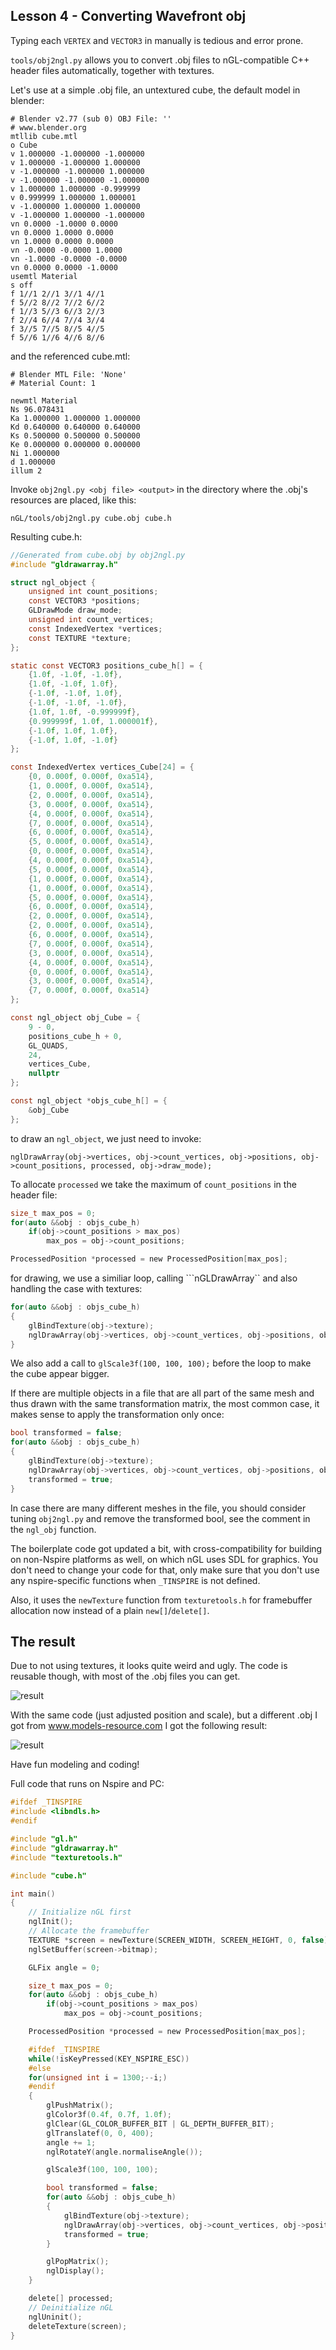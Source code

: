 Lesson 4 - Converting Wavefront obj
-----------------------------------
Typing each ```VERTEX``` and ```VECTOR3``` in manually is tedious and error prone.

```tools/obj2ngl.py``` allows you to convert .obj files to nGL-compatible C++ header files automatically, together with textures.

Let's use at a simple .obj file, an untextured cube, the default model in blender:

```
# Blender v2.77 (sub 0) OBJ File: ''
# www.blender.org
mtllib cube.mtl
o Cube
v 1.000000 -1.000000 -1.000000
v 1.000000 -1.000000 1.000000
v -1.000000 -1.000000 1.000000
v -1.000000 -1.000000 -1.000000
v 1.000000 1.000000 -0.999999
v 0.999999 1.000000 1.000001
v -1.000000 1.000000 1.000000
v -1.000000 1.000000 -1.000000
vn 0.0000 -1.0000 0.0000
vn 0.0000 1.0000 0.0000
vn 1.0000 0.0000 0.0000
vn -0.0000 -0.0000 1.0000
vn -1.0000 -0.0000 -0.0000
vn 0.0000 0.0000 -1.0000
usemtl Material
s off
f 1//1 2//1 3//1 4//1
f 5//2 8//2 7//2 6//2
f 1//3 5//3 6//3 2//3
f 2//4 6//4 7//4 3//4
f 3//5 7//5 8//5 4//5
f 5//6 1//6 4//6 8//6
```

and the referenced cube.mtl:
```
# Blender MTL File: 'None'
# Material Count: 1

newmtl Material
Ns 96.078431
Ka 1.000000 1.000000 1.000000
Kd 0.640000 0.640000 0.640000
Ks 0.500000 0.500000 0.500000
Ke 0.000000 0.000000 0.000000
Ni 1.000000
d 1.000000
illum 2
```

Invoke ```obj2ngl.py <obj file> <output>``` in the directory where the .obj's resources are placed, like this:

```
nGL/tools/obj2ngl.py cube.obj cube.h
```

Resulting cube.h:

```c
//Generated from cube.obj by obj2ngl.py
#include "gldrawarray.h"

struct ngl_object {
    unsigned int count_positions;
    const VECTOR3 *positions;
    GLDrawMode draw_mode;
    unsigned int count_vertices;
    const IndexedVertex *vertices;
    const TEXTURE *texture;
};

static const VECTOR3 positions_cube_h[] = {
    {1.0f, -1.0f, -1.0f},
    {1.0f, -1.0f, 1.0f},
    {-1.0f, -1.0f, 1.0f},
    {-1.0f, -1.0f, -1.0f},
    {1.0f, 1.0f, -0.999999f},
    {0.999999f, 1.0f, 1.000001f},
    {-1.0f, 1.0f, 1.0f},
    {-1.0f, 1.0f, -1.0f}
};

const IndexedVertex vertices_Cube[24] = {
    {0, 0.000f, 0.000f, 0xa514},
    {1, 0.000f, 0.000f, 0xa514},
    {2, 0.000f, 0.000f, 0xa514},
    {3, 0.000f, 0.000f, 0xa514},
    {4, 0.000f, 0.000f, 0xa514},
    {7, 0.000f, 0.000f, 0xa514},
    {6, 0.000f, 0.000f, 0xa514},
    {5, 0.000f, 0.000f, 0xa514},
    {0, 0.000f, 0.000f, 0xa514},
    {4, 0.000f, 0.000f, 0xa514},
    {5, 0.000f, 0.000f, 0xa514},
    {1, 0.000f, 0.000f, 0xa514},
    {1, 0.000f, 0.000f, 0xa514},
    {5, 0.000f, 0.000f, 0xa514},
    {6, 0.000f, 0.000f, 0xa514},
    {2, 0.000f, 0.000f, 0xa514},
    {2, 0.000f, 0.000f, 0xa514},
    {6, 0.000f, 0.000f, 0xa514},
    {7, 0.000f, 0.000f, 0xa514},
    {3, 0.000f, 0.000f, 0xa514},
    {4, 0.000f, 0.000f, 0xa514},
    {0, 0.000f, 0.000f, 0xa514},
    {3, 0.000f, 0.000f, 0xa514},
    {7, 0.000f, 0.000f, 0xa514}
};

const ngl_object obj_Cube = {
    9 - 0,
    positions_cube_h + 0,
    GL_QUADS,
    24,
    vertices_Cube,
    nullptr
};

const ngl_object *objs_cube_h[] = {
    &obj_Cube
};
```

to draw an ```ngl_object```, we just need to invoke:

<nobr>```nglDrawArray(obj->vertices, obj->count_vertices, obj->positions, obj->count_positions, processed, obj->draw_mode);```</nobr>

To allocate ```processed``` we take the maximum of ```count_positions``` in the header file:


```c
size_t max_pos = 0;
for(auto &&obj : objs_cube_h)
    if(obj->count_positions > max_pos)
        max_pos = obj->count_positions;

ProcessedPosition *processed = new ProcessedPosition[max_pos];
```

for drawing, we use a similiar loop, calling ```nGLDrawArray`` and also handling the case with textures:

```c
for(auto &&obj : objs_cube_h)
{
    glBindTexture(obj->texture);
    nglDrawArray(obj->vertices, obj->count_vertices, obj->positions, obj->count_positions, processed, obj->draw_mode);
}
```

We also add a call to ```glScale3f(100, 100, 100);``` before the loop to make the cube appear bigger.

If there are multiple objects in a file that are all part of the same mesh and thus drawn with the same transformation matrix, the most common case, it makes sense to apply the transformation only once:

```c
bool transformed = false;
for(auto &&obj : objs_cube_h)
{
    glBindTexture(obj->texture);
    nglDrawArray(obj->vertices, obj->count_vertices, obj->positions, obj->count_positions, processed, obj->draw_mode, !transformed);
    transformed = true;
}
```

In case there are many different meshes in the file, you should consider tuning ```obj2ngl.py``` and remove the transformed bool, see the comment in the ```ngl_obj``` function.

The boilerplate code got updated a bit, with cross-compatibility for building on non-Nspire platforms as well, on which nGL uses SDL for graphics. You don't need to change your code for that, only make sure that you don't use any nspire-specific functions when ```_TINSPIRE``` is not defined.

Also, it uses the ```newTexture``` function from ```texturetools.h``` for framebuffer allocation now instead of a plain ```new[]```/```delete[]```.

The result
----------

Due to not using textures, it looks quite weird and ugly.
The code is reusable though, with most of the .obj files you can get.

![result](http://i.imgur.com/klIS9H1.gif)

With the same code (just adjusted position and scale), but a different .obj I got from www.models-resource.com I got the following result:

![result](http://i.imgur.com/Db2REly.gif)

Have fun modeling and coding!

Full code that runs on Nspire and PC:

```c
#ifdef _TINSPIRE
#include <libndls.h>
#endif

#include "gl.h"
#include "gldrawarray.h"
#include "texturetools.h"

#include "cube.h"

int main()
{
    // Initialize nGL first
    nglInit();
    // Allocate the framebuffer
    TEXTURE *screen = newTexture(SCREEN_WIDTH, SCREEN_HEIGHT, 0, false);
    nglSetBuffer(screen->bitmap);

    GLFix angle = 0;

    size_t max_pos = 0;
    for(auto &&obj : objs_cube_h)
        if(obj->count_positions > max_pos)
            max_pos = obj->count_positions;

    ProcessedPosition *processed = new ProcessedPosition[max_pos];

    #ifdef _TINSPIRE
    while(!isKeyPressed(KEY_NSPIRE_ESC))
    #else
    for(unsigned int i = 1300;--i;)
    #endif
    {
        glPushMatrix();
		glColor3f(0.4f, 0.7f, 1.0f);
        glClear(GL_COLOR_BUFFER_BIT | GL_DEPTH_BUFFER_BIT);
		glTranslatef(0, 0, 400);
		angle += 1;
		nglRotateY(angle.normaliseAngle());

        glScale3f(100, 100, 100);

        bool transformed = false;
        for(auto &&obj : objs_cube_h)
        {
            glBindTexture(obj->texture);
            nglDrawArray(obj->vertices, obj->count_vertices, obj->positions, obj->count_positions, processed, obj->draw_mode, !transformed);
            transformed = true;
        }

        glPopMatrix();
        nglDisplay();
    }

    delete[] processed;
    // Deinitialize nGL
    nglUninit();
    deleteTexture(screen);
}
```
